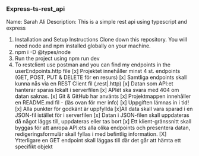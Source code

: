 ### Express-ts-rest_api
 Name: Sarah Ali
 Description: This is a simple rest api using typescript and express
1. Installation and Setup Instructions
Clone down this repository. You will need node and npm installed globally on your machine.
2. npm i -D @types/node
3. Run the project using npm run dev
4. To restclient use postman and you can find my endpoints in the userEndpoints.http file
[x] Projektet innehåller minst 4 st. endpoints (GET, POST, PUT & DELETE för en resurs)
[x] Samtliga endpoints skall kunna nås via en REST Client fil (.rest|.http)
[x] Datan som API:et hanterar sparas lokalt i serverfilen
[x] APIét ska svara med 404 om datan saknas.
[x] Git & GitHub har använts
[x] Projektmappen innehåller en README.md fil - (läs ovan för mer info)
[x] Uppgiften lämnas in i tid!
[x] Alla punkter för godkänt är uppfyllda
[x]All data skall vara sparad i en JSON-fil istället för i serverfilen
[x] Datan i JSON-filen skall uppdateras då något läggs till, uppdateras eller tas bort
[x] Ett klient-gränssnitt skall byggas för att anropa API:ets alla olika endpoints och presentera datan, redigeringsformulär skall fyllas i med befintlig information.
[X] Ytterligare en GET endpoint skall läggas till där det går att hämta ett specifikt objekt
